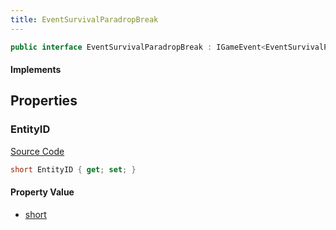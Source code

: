 ```yaml
---
title: EventSurvivalParadropBreak
---
```


```csharp
public interface EventSurvivalParadropBreak : IGameEvent<EventSurvivalParadropBreak>
```

#### Implements

## Properties

### EntityID

[Source Code](https://github.com/swiftly-solution/swiftlys2/blob/beta/managed/src/SwiftlyS2.Generated/GameEvents/Interfaces/EventSurvivalParadropBreak.cs#L21)

```csharp
short EntityID { get; set; }
```

#### Property Value

- [short](https://learn.microsoft.com/dotnet/api/system.int16)

